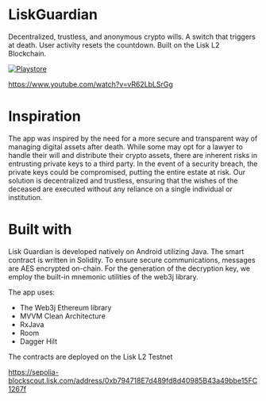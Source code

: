 # LiskGuardian
Decentralized, trustless, and anonymous crypto wills. A switch that triggers at death. User activity resets the countdown. 
Built on the Lisk L2 Blockchain.

[![Playstore](https://i.imgur.com/egBW0oo.png)](https://play.google.com/store/apps/details?id=com.evan.deadmansswitch)

https://www.youtube.com/watch?v=vR62LbLSrGg

# Inspiration
The app was inspired by the need for a more secure and transparent way of managing digital assets after death. While some may opt for a lawyer to handle their will and distribute their crypto assets, there are inherent risks in entrusting private keys to a third party. In the event of a security breach, the private keys could be compromised,
putting the entire estate at risk. Our solution is decentralized and trustless, ensuring that the wishes of the deceased are executed without any reliance on a single individual or institution.

# Built with

Lisk Guardian is developed natively on Android utilizing Java. The smart contract is written in Solidity. To ensure secure communications, messages are AES encrypted on-chain. For the generation of the decryption key, we employ the built-in mnemonic utilities of the web3j library.

The app uses:

- The Web3j Ethereum library
- MVVM Clean Architecture 
- RxJava
- Room
- Dagger Hilt

The contracts are deployed on the Lisk L2 Testnet

https://sepolia-blockscout.lisk.com/address/0xb794718E7d489fd8d40985B43a49bbe15FC1267f

